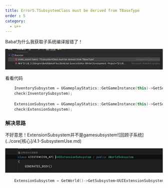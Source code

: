 ```yaml
---
title: Error5.TSubsystemClass must be derived from TBaseType
order : 5
category:
  - u++
---
```



<chatmessage avatar="../../assets/emoji/kclr.png" :avatarWidth="40">
Baba!为什么我获取子系统编译报错了！
</chatmessage>

![](..%2Fassets%2Fsuberror.png)

<chatmessage avatar="../../assets/emoji/dsyj.png" :avatarWidth="40" alignLeft>
看看代码
</chatmessage>

```cpp
	InventorySubsystem = UGameplayStatics::GetGameInstance(this)->GetSubsystem<UExorcistInventorySubsystem>();
	check(InventorySubsystem);
	
	ExtensionSubsystem = UGameplayStatics::GetGameInstance(this)->GetSubsystem<UUIExtensionSubsystem>();
	check(ExtensionSubsystem);
```

### 解决思路

<chatmessage avatar="../../assets/emoji/dsyj.png" :avatarWidth="40" alignLeft>
不好意思！ExtensionSubsystem并不是gamesubsystem![回顾子系统](../core[核心]/4.1-SubsystemUse.md)
</chatmessage>

![](..%2Fassets%2Fworldsubsystem.png)

```cpp
	ExtensionSubsystem = GetWorld()->GetSubsystem<UUIExtensionSubsystem>();
```
